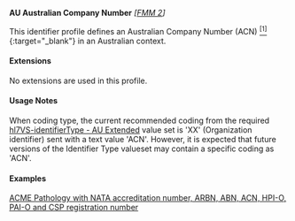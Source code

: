 **AU Australian Company Number**  *[[FMM 2](guidance.html)]*

This identifier profile defines an Australian Company Number (ACN) [<sup>[1]</sup>](http://asic.gov.au/for-business/registering-a-company/steps-to-register-a-company/australian-company-numbers/australian-company-number-digit-check){:target="_blank"} in an Australian context. 


#### Extensions

No extensions are used in this profile.


#### Usage Notes

When coding type, the current recommended coding from the required [hl7VS-identifierType - AU Extended](ValueSet-au-v2-0203-extended.html) value set is 'XX' (Organization identifier) sent with a text value 'ACN'. However, it is expected that future versions of the Identifier Type valueset may contain a specific coding as 'ACN'.


#### Examples

[ACME Pathology with NATA accreditation number, ARBN, ABN, ACN, HPI-O, PAI-O and CSP registration number](Organization-example6.html)